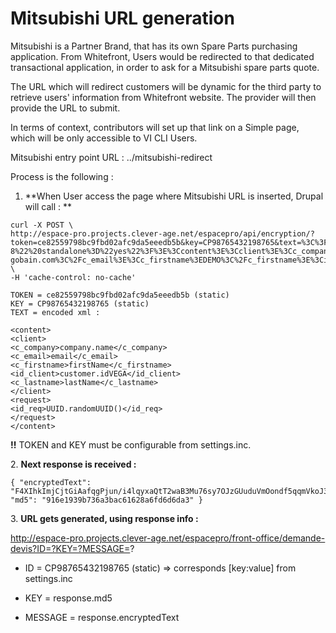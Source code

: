 # **Mitsubishi URL generation**

Mitsubishi is a Partner Brand, that has its own Spare Parts purchasing
application. From Whitefront, Users would be redirected to that
dedicated transactional application, in order to ask for a Mitsubishi
spare parts quote.

The URL which will redirect customers will be dynamic for the third
party to retrieve users' information from Whitefront website. The
provider will then provide the URL to submit.

In terms of context, contributors will set up that link on a Simple
page, which will be only accessible to VI CLI Users.

Mitsubishi entry point URL : ../mitsubishi-redirect

Process is the following :

1.  **When User access the page where Mitsubishi URL is inserted, Drupal
     will call : **

```
curl -X POST \
http://espace-pro.projects.clever-age.net/espacepro/api/encryption/?token=ce82559798bc9fbd02afc9da5eeedb5b&key=CP98765432198765&text=%3C%3Fxml%20version%3D%221.0%22%20encoding%3D%22UTF-8%22%20standalone%3D%22yes%22%3F%3E%3Ccontent%3E%3Cclient%3E%3Cc_company%3EDEMO%20INTERNET%20CLIM%20%3C%2Fc_company%3E%3Cc_email%3Emathieu.taran%40saint-gobain.com%3C%2Fc_email%3E%3Cc_firstname%3EDEMO%3C%2Fc_firstname%3E%3Cid_client%3ESAAADQGE%3C%2Fid_client%3E%3Cc_lastname%3EDEMO%20INTERNET%20CLIM%20%3C%2Fc_lastname%3E%3C%2Fclient%3E%3Crequest%3E%3Cid_req%3Ee2a6d174c0%3C%2Fid_req%3E%3C%2Frequest%3E%3C%2Fcontent%3E' \
-H 'cache-control: no-cache'

TOKEN = ce82559798bc9fbd02afc9da5eeedb5b (static)
KEY = CP98765432198765 (static)
TEXT = encoded xml :
```

```
<content>
<client>
<c_company>company.name</c_company>
<c_email>email</c_email>
<c_firstname>firstName</c_firstname>
<id_client>customer.idVEGA</id_client>
<c_lastname>lastName</c_lastname>
</client>
<request>
<id_req>UUID.randomUUID()</id_req>
</request>
</content>
```

**!!** TOKEN and KEY must be configurable from settings.inc.

2\.  **Next response is received :**

```
{ "encryptedText": "F4XIhkImjCjtGiAafqgPjun/i4lqyxaQtT2waB3Mu76sy7OJzGUuduVmOondf5qqmVkoJ38ASiJDjMNnRYy+HaNRjsQwnaxqES3zmTn8M8k68R8B96xVKo39sbTZ3e/1cg8sV4YIQ0EgLGXn8vHs27afzmkdJa/6ru4Bh2VghfDxobqb3hJQe5HAuNiQpHXP4uKLdbwhTE9XOG0ET7jJMNKlrFnej12VKm1DwogqPqm/vfwIDXNBx0plUARfiJLOITatndvDhOmrKE43s3xQlqPHAGAvG2+MzvXdtXp0satjgfKCYmbg0jcZJ0nER6yhXrjnS1Vg/tZaf2ytRbi3wGb1JQuqf7wuN8kQN9BjC8cXZaNbyKHPfM+UMS7P7W3J6DpBE74oMjcoGW0tEMebivNeeupHowVnXk6Mn5DGgTghQgol+RlqnJwmgeUHPsxA", "md5": "916e1939b736a3bac61628a6fd6d6da3" }
```

3\.  **URL gets generated, using response info :**

http://espace-pro.projects.clever-age.net/espacepro/front-office/demande-devis?ID=?KEY=?MESSAGE=?

-   ID = CP98765432198765 (static) =&gt; corresponds \[key:value\] from
     settings.inc

-   KEY = response.md5

-   MESSAGE = response.encryptedText


